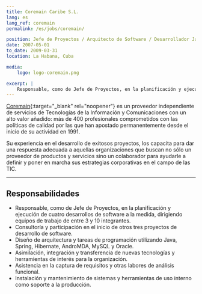 ```yaml
---
title: Coremain Caribe S.L.
lang: es
lang_ref: coremain
permalink: /es/jobs/coremain/

position: Jefe de Proyectos / Arquitecto de Software / Desarrollador Java
date: 2007-05-01
to_date: 2009-03-31
location: La Habana, Cuba

media:
    logo: logo-coremain.png

excerpt: |
    Responsable, como de Jefe de Proyectos, en la planificación y ejecución de cuatro desarrollos de software a la medida, dirigiendo equipos de trabajo de entre 3 y 10 integrantes. Consultoría y participación en el inicio de otros tres proyectos de desarrollo de software. Diseño de arquitectura y tareas de programación utilizando Java, Spring, Hibernate, AndroMDA, MySQL y Oracle. Asimilación, integración y transferencia de nuevas tecnologías y herramientas de interés para la organización. Asistencia en la captura de requisitos y otras labores de análisis funcional. Instalación y mantenimiento de sistemas y herramientas de uso interno como soporte a la producción.
---
```


[Coremain](https://coremain.com){:target="_blank" rel="noopener"} es un proveedor independiente de servicios de Tecnologías de la Información y Comunicaciones con un alto valor añadido: más de 400 profesionales comprometidos con las políticas de calidad por las que han apostado permanentemente desde el inicio de su actividad en 1991.

Su experiencia en el desarrollo de exitosos proyectos, los capacita para dar una respuesta adecuada a aquellas organizaciones que buscan no sólo un proveedor de productos y servicios sino un colaborador para ayudarle a definir y poner en marcha sus estrategias corporativas en el campo de las TIC.

---

## Responsabilidades

- Responsable, como de Jefe de Proyectos, en la planificación y ejecución de cuatro desarrollos de software a la medida, dirigiendo equipos de trabajo de entre 3 y 10 integrantes.
- Consultoría y participación en el inicio de otros tres proyectos de desarrollo de software. 
- Diseño de arquitectura y tareas de programación utilizando Java, Spring, Hibernate, AndroMDA, MySQL y Oracle. 
- Asimilación, integración y transferencia de nuevas tecnologías y herramientas de interés para la organización. 
- Asistencia en la captura de requisitos y otras labores de análisis funcional. 
- Instalación y mantenimiento de sistemas y herramientas de uso interno como soporte a la producción.